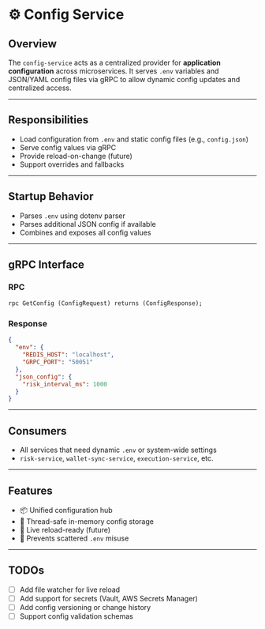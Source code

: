 # ⚙️ Config Service

## Overview

The `config-service` acts as a centralized provider for **application configuration** across microservices. It serves `.env` variables and JSON/YAML config files via gRPC to allow dynamic config updates and centralized access.

---

## Responsibilities

- Load configuration from `.env` and static config files (e.g., `config.json`)
- Serve config values via gRPC
- Provide reload-on-change (future)
- Support overrides and fallbacks

---

## Startup Behavior

- Parses `.env` using dotenv parser
- Parses additional JSON config if available
- Combines and exposes all config values

---

## gRPC Interface

### RPC

```proto
rpc GetConfig (ConfigRequest) returns (ConfigResponse);
```

### Response

```json
{
  "env": {
    "REDIS_HOST": "localhost",
    "GRPC_PORT": "50051"
  },
  "json_config": {
    "risk_interval_ms": 1000
  }
}
```

---

## Consumers

- All services that need dynamic `.env` or system-wide settings
- `risk-service`, `wallet-sync-service`, `execution-service`, etc.

---

## Features

- 📦 Unified configuration hub
- 🧵 Thread-safe in-memory config storage
- 🔁 Live reload-ready (future)
- 🔐 Prevents scattered `.env` misuse

---

## TODOs

- [ ] Add file watcher for live reload
- [ ] Add support for secrets (Vault, AWS Secrets Manager)
- [ ] Add config versioning or change history
- [ ] Support config validation schemas
